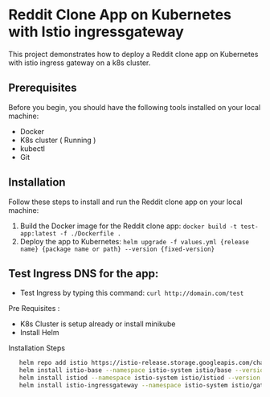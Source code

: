 # Reddit Clone App on Kubernetes with Istio ingressgateway
This project demonstrates how to deploy a Reddit clone app on Kubernetes with istio ingress gateway on a k8s cluster.


## Prerequisites
Before you begin, you should have the following tools installed on your local machine: 

- Docker
- K8s cluster ( Running )
- kubectl
- Git


## Installation
Follow these steps to install and run the Reddit clone app on your local machine:

1) Build the Docker image for the Reddit clone app: `docker build -t test-app:latest -f ./Dockerfile .`
2) Deploy the app to Kubernetes: `helm upgrade -f values.yml {release name} {package name or path} --version {fixed-version}`


## Test Ingress DNS for the app:
- Test Ingress by typing this command: `curl http://domain.com/test`


Pre Requisites :
- K8s Cluster is setup already or install minikube
- Install Helm


Installation Steps 
```sh
   helm repo add istio https://istio-release.storage.googleapis.com/charts
   helm install istio-base --namespace istio-system istio/base --version 1.18
   helm install istiod --namespace istio-system istio/istiod --version 1.18
   helm install istio-ingressgateway --namespace istio-system istio/gateway --version 1.18 -f aks-values.yaml
```


